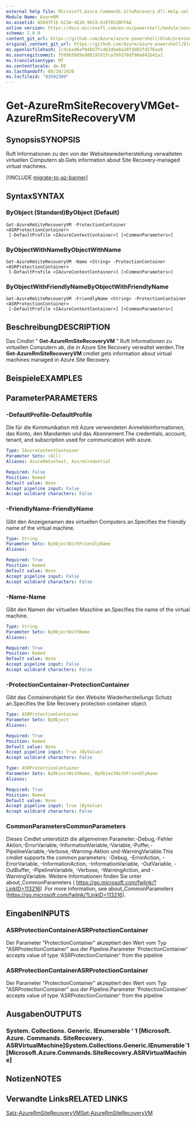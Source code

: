 ```yaml
---
external help file: Microsoft.Azure.Commands.SiteRecovery.dll-Help.xml
Module Name: AzureRM
ms.assetid: A5697F1E-623A-4E26-96C8-6197852BFFAA
online version: https://docs.microsoft.com/en-us/powershell/module/azurerm.siterecovery/get-azurermsiterecoveryvm
schema: 2.0.0
content_git_url: https://github.com/Azure/azure-powershell/blob/preview/src/ResourceManager/SiteRecovery/Commands.SiteRecovery/help/Get-AzureRmSiteRecoveryVM.md
original_content_git_url: https://github.com/Azure/azure-powershell/blob/preview/src/ResourceManager/SiteRecovery/Commands.SiteRecovery/help/Get-AzureRmSiteRecoveryVM.md
ms.openlocfilehash: 1cdcbad6af048d7fc462dbe8a28fdd02fd576aa9
ms.sourcegitcommit: f599b50d5e980197d1fca769378df90a842b42a1
ms.translationtype: MT
ms.contentlocale: de-DE
ms.lasthandoff: 08/20/2020
ms.locfileid: "93502389"
---
```

# <span data-ttu-id="3f472-101">Get-AzureRmSiteRecoveryVM</span><span class="sxs-lookup"><span data-stu-id="3f472-101">Get-AzureRmSiteRecoveryVM</span></span>

## <span data-ttu-id="3f472-102">Synopsis</span><span class="sxs-lookup"><span data-stu-id="3f472-102">SYNOPSIS</span></span>
<span data-ttu-id="3f472-103">Ruft Informationen zu den von der Websitewiederherstellung verwalteten virtuellen Computern ab.</span><span class="sxs-lookup"><span data-stu-id="3f472-103">Gets information about Site Recovery-managed virtual machines.</span></span>

[!INCLUDE [migrate-to-az-banner](../../includes/migrate-to-az-banner.md)]

## <span data-ttu-id="3f472-104">Syntax</span><span class="sxs-lookup"><span data-stu-id="3f472-104">SYNTAX</span></span>

### <span data-ttu-id="3f472-105">ByObject (Standard)</span><span class="sxs-lookup"><span data-stu-id="3f472-105">ByObject (Default)</span></span>
```
Get-AzureRmSiteRecoveryVM -ProtectionContainer <ASRProtectionContainer>
 [-DefaultProfile <IAzureContextContainer>] [<CommonParameters>]
```

### <span data-ttu-id="3f472-106">ByObjectWithName</span><span class="sxs-lookup"><span data-stu-id="3f472-106">ByObjectWithName</span></span>
```
Get-AzureRmSiteRecoveryVM -Name <String> -ProtectionContainer <ASRProtectionContainer>
 [-DefaultProfile <IAzureContextContainer>] [<CommonParameters>]
```

### <span data-ttu-id="3f472-107">ByObjectWithFriendlyName</span><span class="sxs-lookup"><span data-stu-id="3f472-107">ByObjectWithFriendlyName</span></span>
```
Get-AzureRmSiteRecoveryVM -FriendlyName <String> -ProtectionContainer <ASRProtectionContainer>
 [-DefaultProfile <IAzureContextContainer>] [<CommonParameters>]
```

## <span data-ttu-id="3f472-108">Beschreibung</span><span class="sxs-lookup"><span data-stu-id="3f472-108">DESCRIPTION</span></span>
<span data-ttu-id="3f472-109">Das Cmdlet " **Get-AzureRmSiteRecoveryVM** " Ruft Informationen zu virtuellen Computern ab, die in Azure Site Recovery verwaltet werden.</span><span class="sxs-lookup"><span data-stu-id="3f472-109">The **Get-AzureRmSiteRecoveryVM** cmdlet gets information about virtual machines managed in Azure Site Recovery.</span></span>

## <span data-ttu-id="3f472-110">Beispiele</span><span class="sxs-lookup"><span data-stu-id="3f472-110">EXAMPLES</span></span>

## <span data-ttu-id="3f472-111">Parameter</span><span class="sxs-lookup"><span data-stu-id="3f472-111">PARAMETERS</span></span>

### <span data-ttu-id="3f472-112">-DefaultProfile</span><span class="sxs-lookup"><span data-stu-id="3f472-112">-DefaultProfile</span></span>
<span data-ttu-id="3f472-113">Die für die Kommunikation mit Azure verwendeten Anmeldeinformationen, das Konto, den Mandanten und das Abonnement.</span><span class="sxs-lookup"><span data-stu-id="3f472-113">The credentials, account, tenant, and subscription used for communication with azure.</span></span>

```yaml
Type: IAzureContextContainer
Parameter Sets: (All)
Aliases: AzureRmContext, AzureCredential

Required: False
Position: Named
Default value: None
Accept pipeline input: False
Accept wildcard characters: False
```

### <span data-ttu-id="3f472-114">-FriendlyName</span><span class="sxs-lookup"><span data-stu-id="3f472-114">-FriendlyName</span></span>
<span data-ttu-id="3f472-115">Gibt den Anzeigenamen des virtuellen Computers an.</span><span class="sxs-lookup"><span data-stu-id="3f472-115">Specifies the friendly name of the virtual machine.</span></span>

```yaml
Type: String
Parameter Sets: ByObjectWithFriendlyName
Aliases: 

Required: True
Position: Named
Default value: None
Accept pipeline input: False
Accept wildcard characters: False
```

### <span data-ttu-id="3f472-116">-Name</span><span class="sxs-lookup"><span data-stu-id="3f472-116">-Name</span></span>
<span data-ttu-id="3f472-117">Gibt den Namen der virtuellen Maschine an.</span><span class="sxs-lookup"><span data-stu-id="3f472-117">Specifies the name of the virtual machine.</span></span>

```yaml
Type: String
Parameter Sets: ByObjectWithName
Aliases: 

Required: True
Position: Named
Default value: None
Accept pipeline input: False
Accept wildcard characters: False
```

### <span data-ttu-id="3f472-118">-ProtectionContainer</span><span class="sxs-lookup"><span data-stu-id="3f472-118">-ProtectionContainer</span></span>
<span data-ttu-id="3f472-119">Gibt das Containerobjekt für den Website Wiederherstellungs Schutz an.</span><span class="sxs-lookup"><span data-stu-id="3f472-119">Specifies the Site Recovery protection container object.</span></span>

```yaml
Type: ASRProtectionContainer
Parameter Sets: ByObject
Aliases: 

Required: True
Position: Named
Default value: None
Accept pipeline input: True (ByValue)
Accept wildcard characters: False
```

```yaml
Type: ASRProtectionContainer
Parameter Sets: ByObjectWithName, ByObjectWithFriendlyName
Aliases: 

Required: True
Position: Named
Default value: None
Accept pipeline input: True (ByValue)
Accept wildcard characters: False
```

### <span data-ttu-id="3f472-120">CommonParameters</span><span class="sxs-lookup"><span data-stu-id="3f472-120">CommonParameters</span></span>
<span data-ttu-id="3f472-121">Dieses Cmdlet unterstützt die allgemeinen Parameter:-Debug,-Fehler Aktion,-ErrorVariable,-InformationVariable,-Variable,-Puffer,-PipelineVariable,-Verbose,-Warning-Aktion und-WarningVariable.</span><span class="sxs-lookup"><span data-stu-id="3f472-121">This cmdlet supports the common parameters: -Debug, -ErrorAction, -ErrorVariable, -InformationAction, -InformationVariable, -OutVariable, -OutBuffer, -PipelineVariable, -Verbose, -WarningAction, and -WarningVariable.</span></span> <span data-ttu-id="3f472-122">Weitere Informationen finden Sie unter about_CommonParameters ( https://go.microsoft.com/fwlink/?LinkID=113216) .</span><span class="sxs-lookup"><span data-stu-id="3f472-122">For more information, see about_CommonParameters (https://go.microsoft.com/fwlink/?LinkID=113216).</span></span>

## <span data-ttu-id="3f472-123">Eingaben</span><span class="sxs-lookup"><span data-stu-id="3f472-123">INPUTS</span></span>

### <span data-ttu-id="3f472-124">ASRProtectionContainer</span><span class="sxs-lookup"><span data-stu-id="3f472-124">ASRProtectionContainer</span></span>
<span data-ttu-id="3f472-125">Der Parameter "ProtectionContainer" akzeptiert den Wert vom Typ "ASRProtectionContainer" aus der Pipeline.</span><span class="sxs-lookup"><span data-stu-id="3f472-125">Parameter 'ProtectionContainer' accepts value of type 'ASRProtectionContainer' from the pipeline</span></span>

### <span data-ttu-id="3f472-126">ASRProtectionContainer</span><span class="sxs-lookup"><span data-stu-id="3f472-126">ASRProtectionContainer</span></span>
<span data-ttu-id="3f472-127">Der Parameter "ProtectionContainer" akzeptiert den Wert vom Typ "ASRProtectionContainer" aus der Pipeline.</span><span class="sxs-lookup"><span data-stu-id="3f472-127">Parameter 'ProtectionContainer' accepts value of type 'ASRProtectionContainer' from the pipeline</span></span>

## <span data-ttu-id="3f472-128">Ausgaben</span><span class="sxs-lookup"><span data-stu-id="3f472-128">OUTPUTS</span></span>

### <span data-ttu-id="3f472-129">System. Collections. Generic. IEnumerable ' 1 [Microsoft. Azure. Commands. SiteRecovery. ASRVirtualMachine]</span><span class="sxs-lookup"><span data-stu-id="3f472-129">System.Collections.Generic.IEnumerable\`1[Microsoft.Azure.Commands.SiteRecovery.ASRVirtualMachine]</span></span>

## <span data-ttu-id="3f472-130">Notizen</span><span class="sxs-lookup"><span data-stu-id="3f472-130">NOTES</span></span>

## <span data-ttu-id="3f472-131">Verwandte Links</span><span class="sxs-lookup"><span data-stu-id="3f472-131">RELATED LINKS</span></span>

[<span data-ttu-id="3f472-132">Satz-AzureRmSiteRecoveryVM</span><span class="sxs-lookup"><span data-stu-id="3f472-132">Set-AzureRmSiteRecoveryVM</span></span>](./Set-AzureRmSiteRecoveryVM.md)
